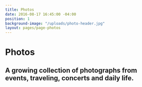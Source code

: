 ```yaml
---
title: Photos
date: 2016-08-17 16:45:00 -04:00
position: 1
background-image: "/uploads/photo-header.jpg"
layout: pages/page-photos
---
```


# Photos

## A growing collection of photographs from events, traveling, concerts and daily life.